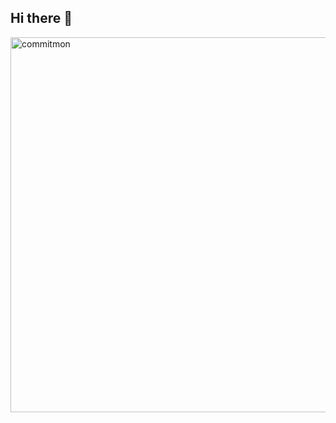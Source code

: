 ## Hi there 👋

<!--
**NoYeonWoo/NoYeonWoo** is a ✨ _special_ ✨ repository because its `README.md` (this file) appears on your GitHub profile.

Here are some ideas to get you started:

- 🔭 I’m currently working on ...
- 🌱 I’m currently learning ...
- 👯 I’m looking to collaborate on ...
- 🤔 I’m looking for help with ...
- 💬 Ask me about ...
- 📫 How to reach me: ...
- 😄 Pronouns: ... 
- ⚡ Fun fact: ...
-->

<a href="https://github.com/doongjun/commitmon">
  <img alt="commitmon" src="https://commitmon.me/adventure?username=NoYeonWoo&theme=desert" width="600px" />
</a>

